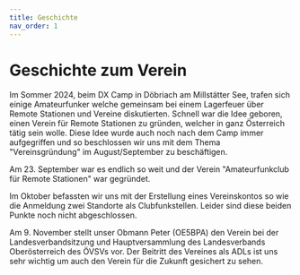 ```yaml
---
title: Geschichte
nav_order: 1
---
```


# Geschichte zum Verein

Im Sommer 2024, beim DX Camp in Döbriach am Millstätter See, trafen sich einige Amateurfunker welche gemeinsam bei einem Lagerfeuer über Remote Stationen und Vereine diskutierten.
Schnell war die Idee geboren, einen Verein für Remote Stationen zu gründen, welcher in ganz Österreich tätig sein wolle.
Diese Idee wurde auch noch nach dem Camp immer aufgegriffen und so beschlossen wir uns mit dem Thema "Vereinsgründung" im August/September zu beschäftigen.

Am 23. September war es endlich so weit und der Verein "Amateurfunkclub für Remote Stationen" war gegründet.

Im Oktober befassten wir uns mit der Erstellung eines Vereinskontos so wie die Anmeldung zwei Standorte als Clubfunkstellen. Leider sind diese beiden Punkte noch nicht abgeschlossen.

Am 9. November stellt unser Obmann Peter (OE5BPA) den Verein bei der Landesverbandsitzung und Hauptversammlung des Landesverbands Oberösterreich des ÖVSVs vor. Der Beitritt des Vereines als ADLs ist uns sehr wichtig um auch den Verein für die Zukunft gesichert zu sehen.
